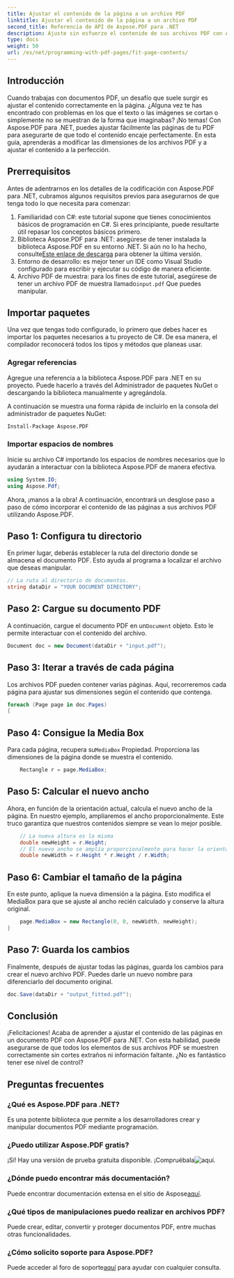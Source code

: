 ```yaml
---
title: Ajustar el contenido de la página a un archivo PDF
linktitle: Ajustar el contenido de la página a un archivo PDF
second_title: Referencia de API de Aspose.PDF para .NET
description: Ajuste sin esfuerzo el contenido de sus archivos PDF con Aspose.PDF para .NET. Esta guía ofrece un enfoque detallado, paso a paso, para lograr un diseño de página óptimo.
type: docs
weight: 50
url: /es/net/programming-with-pdf-pages/fit-page-contents/
---
```

## Introducción

Cuando trabajas con documentos PDF, un desafío que suele surgir es ajustar el contenido correctamente en la página. ¿Alguna vez te has encontrado con problemas en los que el texto o las imágenes se cortan o simplemente no se muestran de la forma que imaginabas? ¡No temas! Con Aspose.PDF para .NET, puedes ajustar fácilmente las páginas de tu PDF para asegurarte de que todo el contenido encaje perfectamente. En esta guía, aprenderás a modificar las dimensiones de los archivos PDF y a ajustar el contenido a la perfección.

## Prerrequisitos

Antes de adentrarnos en los detalles de la codificación con Aspose.PDF para .NET, cubramos algunos requisitos previos para asegurarnos de que tenga todo lo que necesita para comenzar:

1. Familiaridad con C#: este tutorial supone que tienes conocimientos básicos de programación en C#. Si eres principiante, puede resultarte útil repasar los conceptos básicos primero.
2.  Biblioteca Aspose.PDF para .NET: asegúrese de tener instalada la biblioteca Aspose.PDF en su entorno .NET. Si aún no lo ha hecho, consulte[Este enlace de descarga](https://releases.aspose.com/pdf/net/) para obtener la última versión.
3. Entorno de desarrollo: es mejor tener un IDE como Visual Studio configurado para escribir y ejecutar su código de manera eficiente.
4.  Archivo PDF de muestra: para los fines de este tutorial, asegúrese de tener un archivo PDF de muestra llamado`input.pdf` Que puedes manipular.

## Importar paquetes

Una vez que tengas todo configurado, lo primero que debes hacer es importar los paquetes necesarios a tu proyecto de C#. De esa manera, el compilador reconocerá todos los tipos y métodos que planeas usar.

### Agregar referencias

Agregue una referencia a la biblioteca Aspose.PDF para .NET en su proyecto. Puede hacerlo a través del Administrador de paquetes NuGet o descargando la biblioteca manualmente y agregándola.

A continuación se muestra una forma rápida de incluirlo en la consola del administrador de paquetes NuGet:

```bash
Install-Package Aspose.PDF
```

### Importar espacios de nombres

Inicie su archivo C# importando los espacios de nombres necesarios que lo ayudarán a interactuar con la biblioteca Aspose.PDF de manera efectiva.

```csharp
using System.IO;
using Aspose.Pdf;
```

Ahora, ¡manos a la obra! A continuación, encontrará un desglose paso a paso de cómo incorporar el contenido de las páginas a sus archivos PDF utilizando Aspose.PDF.

## Paso 1: Configura tu directorio

En primer lugar, deberás establecer la ruta del directorio donde se almacena el documento PDF. Esto ayuda al programa a localizar el archivo que deseas manipular.

```csharp
// La ruta al directorio de documentos.
string dataDir = "YOUR DOCUMENT DIRECTORY";
```

## Paso 2: Cargue su documento PDF

 A continuación, cargue el documento PDF en un`Document` objeto. Esto le permite interactuar con el contenido del archivo.

```csharp
Document doc = new Document(dataDir + "input.pdf");
```

## Paso 3: Iterar a través de cada página

Los archivos PDF pueden contener varias páginas. Aquí, recorreremos cada página para ajustar sus dimensiones según el contenido que contenga.

```csharp
foreach (Page page in doc.Pages)
{
```

## Paso 4: Consigue la Media Box

 Para cada página, recupera su`MediaBox` Propiedad. Proporciona las dimensiones de la página donde se muestra el contenido.

```csharp
    Rectangle r = page.MediaBox;
```

## Paso 5: Calcular el nuevo ancho

Ahora, en función de la orientación actual, calcula el nuevo ancho de la página. En nuestro ejemplo, ampliaremos el ancho proporcionalmente. Este truco garantiza que nuestros contenidos siempre se vean lo mejor posible.

```csharp
    // La nueva altura es la misma
    double newHeight = r.Height;
    // El nuevo ancho se amplía proporcionalmente para hacer la orientación horizontal.
    double newWidth = r.Height * r.Height / r.Width;
```

## Paso 6: Cambiar el tamaño de la página

En este punto, aplique la nueva dimensión a la página. Esto modifica el MediaBox para que se ajuste al ancho recién calculado y conserve la altura original.

```csharp
    page.MediaBox = new Rectangle(0, 0, newWidth, newHeight);
}
```

## Paso 7: Guarda los cambios

Finalmente, después de ajustar todas las páginas, guarda los cambios para crear el nuevo archivo PDF. Puedes darle un nuevo nombre para diferenciarlo del documento original.

```csharp
doc.Save(dataDir + "output_fitted.pdf");
```

## Conclusión

¡Felicitaciones! Acaba de aprender a ajustar el contenido de las páginas en un documento PDF con Aspose.PDF para .NET. Con esta habilidad, puede asegurarse de que todos los elementos de sus archivos PDF se muestren correctamente sin cortes extraños ni información faltante. ¿No es fantástico tener ese nivel de control?

## Preguntas frecuentes

### ¿Qué es Aspose.PDF para .NET?
Es una potente biblioteca que permite a los desarrolladores crear y manipular documentos PDF mediante programación.

### ¿Puedo utilizar Aspose.PDF gratis?
 ¡Sí! Hay una versión de prueba gratuita disponible. ¡Compruébala![aquí](https://releases.aspose.com/).

### ¿Dónde puedo encontrar más documentación?
 Puede encontrar documentación extensa en el sitio de Aspose[aquí](https://reference.aspose.com/pdf/net/).

### ¿Qué tipos de manipulaciones puedo realizar en archivos PDF?
Puede crear, editar, convertir y proteger documentos PDF, entre muchas otras funcionalidades.

### ¿Cómo solicito soporte para Aspose.PDF?
 Puede acceder al foro de soporte[aquí](https://forum.aspose.com/c/pdf/10) para ayudar con cualquier consulta.